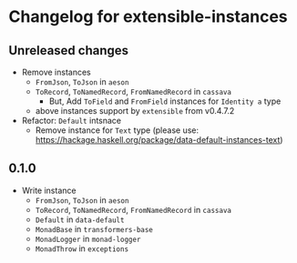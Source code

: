 # Changelog for extensible-instances

## Unreleased changes

- Remove instances
    - `FromJson`, `ToJson` in `aeson`
    - `ToRecord`, `ToNamedRecord`, `FromNamedRecord` in `cassava`
        - But, Add `ToField` and `FromField` instances for `Identity a` type
    - above instances support by `extensible` from v0.4.7.2
- Refactor: `Default` intsnace
    - Remove instance for `Text` type (please use: https://hackage.haskell.org/package/data-default-instances-text)

## 0.1.0

- Write instance
    - `FromJson`, `ToJson` in `aeson`
    - `ToRecord`, `ToNamedRecord`, `FromNamedRecord` in `cassava`
    - `Default` in `data-default`
    - `MonadBase` in `transformers-base`
    - `MonadLogger` in `monad-logger`
    - `MonadThrow` in `exceptions`
